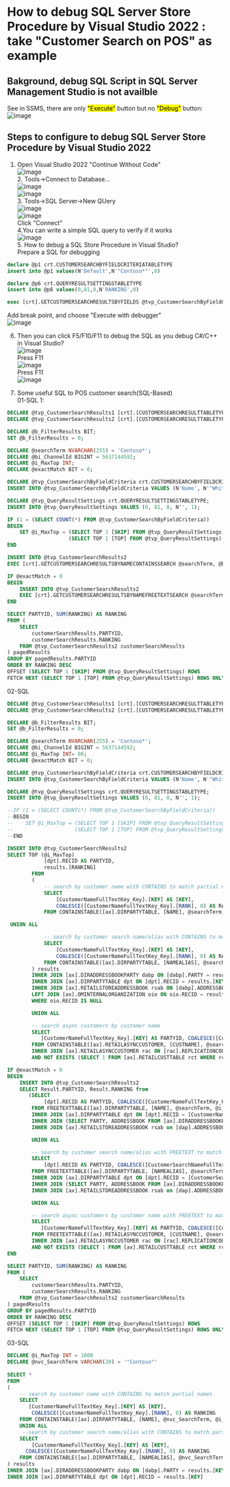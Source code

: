 # How to debug SQL Server Store Procedure by Visual Studio 2022 : take "Customer Search on POS" as example
## Bakground,  debug SQL Script in SQL Server Management Studio is not availble 
   See in SSMS, there are only <mark>"Execute"</mark> button but no <mark>"Debug"</mark> button:<br/>
   ![image](https://github.com/user-attachments/assets/a7d35d5a-057e-4b9b-843f-f02a476b3b9e)

## Steps to configure to debug SQL Server Store Procedure by Visual Studio 2022
   1. Open Visual Studio 2022 "Continue Without Code"<br/>
       ![image](https://github.com/user-attachments/assets/db474031-cd7f-42e5-bd56-b9659e6422b0)<br/>
    2. Tools->Connect to Database...<br/>
       ![image](https://github.com/user-attachments/assets/e2bcc613-38dd-46f0-bfb9-4db88a2101e6)<br/>
       ![image](https://github.com/user-attachments/assets/fa7d2c63-5fc1-4161-bf10-6b225c5e481e)<br/>
     3. Tools->SQL Server->New QUery<br/>
        ![image](https://github.com/user-attachments/assets/e98b4c56-e1c1-405e-8855-d3f6ffcfc8ec)<br/>
        ![image](https://github.com/user-attachments/assets/23013a64-4325-4074-bb66-03add99cceb7)<br/>
        Click "Connect"<br/>
      4.You can write a simple SQL query to verify if it works<br/>
         ![image](https://github.com/user-attachments/assets/3de1abac-3615-41af-a097-4fe18d9835db)<br/>
      5. How to debug a SQL Store Procedure in Visual Studio?<br/>
      Prepare a SQL for debugging<br/>
 ```sql
declare @p1 crt.CUSTOMERSEARCHBYFIELDCRITERIATABLETYPE
insert into @p1 values(N'Default',N'"Contoso*"',0)

declare @p6 crt.QUERYRESULTSETTINGSTABLETYPE
insert into @p6 values(0,81,0,N'RANKING',0)

exec [crt].GETCUSTOMERSEARCHRESULTSBYFIELDS @tvp_CustomerSearchByFieldCriteria=@p1,@bi_ChannelId=5637144592,@nvc_DataAreaId=N'usrt',@i_MaxTop=2147483647,@i_MinCharsForWildcardEmailSearch=7,@TVP_QUERYRESULTSETTINGS=@p6          

```

 Add break point, and choose "Execute with debugger"<br/>
 ![image](https://github.com/user-attachments/assets/9185934f-41d7-445a-83eb-7c6d07d36dac)<br/>

 6. Then you can click F5/F10/F11 to debug the SQL as you debug C#/C++ in Visual Studio?<br/>
    ![image](https://github.com/user-attachments/assets/ad22fc84-3b1a-4d84-a7cd-b000e9f81756)<br/>
     Press F11<br/>
     ![image](https://github.com/user-attachments/assets/cb777199-bd2e-4021-a365-697e9883c222)<br/>
    Press F11<br/>
    ![image](https://github.com/user-attachments/assets/3e0dd6bf-47fb-4bc0-9ec0-0e79a7a8257e)<br/>

7. Some useful SQL to POS customer search(SQL-Based)<br/>
01-SQL 1:<br/>
```sql
DECLARE @tvp_CustomerSearchResults1 [crt].[CUSTOMERSEARCHRESULTTABLETYPE];
DECLARE @tvp_CustomerSearchResults2 [crt].[CUSTOMERSEARCHRESULTTABLETYPE];

DECLARE @b_FilterResults BIT;
SET @b_FilterResults = 0;

DECLARE @searchTerm NVARCHAR(255) = 'Contoso*';
DECLARE @bi_ChannelId BIGINT = 5637144592;
DECLARE @i_MaxTop INT;
DECLARE @exactMatch BIT = 0;

DECLARE @tvp_CustomerSearchByFieldCriteria crt.CUSTOMERSEARCHBYFIELDCRITERIATABLETYPE;
INSERT INTO @tvp_CustomerSearchByFieldCriteria VALUES (N'Name', N'"Whitehead*"', 0);

DECLARE @tvp_QueryResultSettings crt.QUERYRESULTSETTINGSTABLETYPE;
INSERT INTO @tvp_QueryResultSettings VALUES (0, 81, 0, N'', 1);

IF (1 = (SELECT COUNT(*) FROM @tvp_CustomerSearchByFieldCriteria))
BEGIN
    SET @i_MaxTop = (SELECT TOP 1 [SKIP] FROM @tvp_QueryResultSettings) + 
                    (SELECT TOP 1 [TOP] FROM @tvp_QueryResultSettings); -- Top + Skip
END

INSERT INTO @tvp_CustomerSearchResults2
EXEC [crt].GETCUSTOMERSEARCHRESULTSBYNAMECONTAINSSEARCH @searchTerm, @bi_ChannelId, @tvp_CustomerSearchResults1, @b_FilterResults, @i_MaxTop;

IF @exactMatch = 0
BEGIN
    INSERT INTO @tvp_CustomerSearchResults2
    EXEC [crt].GETCUSTOMERSEARCHRESULTSBYNAMEFREETEXTSEARCH @searchTerm, @bi_ChannelId, @tvp_CustomerSearchResults1, @b_FilterResults, @i_MaxTop;
END

SELECT PARTYID, SUM(RANKING) AS RANKING 
FROM (
    SELECT
        customerSearchResults.PARTYID,
        customerSearchResults.RANKING
    FROM @tvp_CustomerSearchResults2 customerSearchResults
) pagedResults
GROUP BY pagedResults.PARTYID
ORDER BY RANKING DESC
OFFSET (SELECT TOP 1 [SKIP] FROM @tvp_QueryResultSettings) ROWS
FETCH NEXT (SELECT TOP 1 [TOP] FROM @tvp_QueryResultSettings) ROWS ONLY;
```

02-SQL
```sql
DECLARE @tvp_CustomerSearchResults1 [crt].[CUSTOMERSEARCHRESULTTABLETYPE];
DECLARE @tvp_CustomerSearchResults2 [crt].[CUSTOMERSEARCHRESULTTABLETYPE];

DECLARE @b_FilterResults BIT;
SET @b_FilterResults = 0;

DECLARE @searchTerm NVARCHAR(255) = 'Contoso*';
DECLARE @bi_ChannelId BIGINT = 5637144592;
DECLARE @i_MaxTop INT= 80;
DECLARE @exactMatch BIT = 0;

DECLARE @tvp_CustomerSearchByFieldCriteria crt.CUSTOMERSEARCHBYFIELDCRITERIATABLETYPE;
INSERT INTO @tvp_CustomerSearchByFieldCriteria VALUES (N'Name', N'"Whitehead*"', 0);

DECLARE @tvp_QueryResultSettings crt.QUERYRESULTSETTINGSTABLETYPE;
INSERT INTO @tvp_QueryResultSettings VALUES (0, 81, 0, N'', 1);

--IF (1 = (SELECT COUNT(*) FROM @tvp_CustomerSearchByFieldCriteria))
--BEGIN
--    SET @i_MaxTop = (SELECT TOP 1 [SKIP] FROM @tvp_QueryResultSettings) + 
--                    (SELECT TOP 1 [TOP] FROM @tvp_QueryResultSettings); -- Top + Skip
--END

INSERT INTO @tvp_CustomerSearchResults2
SELECT TOP (@i_MaxTop)
            [dpt].RECID AS PARTYID,
            results.[RANKING]
        FROM
        (
            -- search by customer name with CONTAINS to match partial names
            SELECT
                [CustomerNameFullTextKey_Key].[KEY] AS [KEY],
                COALESCE([CustomerNameFullTextKey_Key].[RANK], 0) AS RANKING
            FROM CONTAINSTABLE([ax].DIRPARTYTABLE, [NAME], @searchTerm, @i_MaxTop) CustomerNameFullTextKey_Key

 UNION ALL

            -- search by customer search name/alias with CONTAINS to match partial names
            SELECT
                [CustomerNameFullTextKey_Key].[KEY] AS [KEY],
                COALESCE([CustomerNameFullTextKey_Key].[RANK], 0) AS RANKING
            FROM CONTAINSTABLE([ax].DIRPARTYTABLE, [NAMEALIAS], @searchTerm, @i_MaxTop) CustomerNameFullTextKey_Key
        ) results
        INNER JOIN [ax].DIRADDRESSBOOKPARTY dabp ON [dabp].PARTY = results.[KEY]
        INNER JOIN [ax].DIRPARTYTABLE dpt ON [dpt].RECID = results.[KEY]
        INNER JOIN [ax].RETAILSTOREADDRESSBOOK rsab ON [dabp].ADDRESSBOOK = [rsab].ADDRESSBOOK AND [rsab].STORERECID = @bi_ChannelId AND [rsab].ADDRESSBOOKTYPE = 0  -- The customer address book type
        LEFT JOIN [ax].OMINTERNALORGANIZATION oio ON oio.RECID = results.[KEY]
        WHERE oio.RECID IS NULL

        UNION ALL

        -- search async customers by customer name
        SELECT
           [CustomerNameFullTextKey_Key].[KEY] AS PARTYID, COALESCE([CustomerNameFullTextKey_Key].[RANK], 0) AS RANKING
        FROM CONTAINSTABLE([ax].RETAILASYNCCUSTOMER, [CUSTNAME], @searchTerm, @i_MaxTop) CustomerNameFullTextKey_Key
        INNER JOIN [ax].RETAILASYNCCUSTOMER rac ON [rac].REPLICATIONCOUNTERFROMORIGIN = [CustomerNameFullTextKey_Key].[KEY]
        AND NOT EXISTS (SELECT 1 FROM [ax].RETAILCUSTTABLE rct WHERE rct.CUSTACCOUNTASYNC = rac.CUSTACCOUNTASYNC) AND rac.STORERECID = @bi_ChannelId

IF @exactMatch = 0
BEGIN
    INSERT INTO @tvp_CustomerSearchResults2
    SELECT Result.PARTYID, Result.RANKING from
       (SELECT
            [dpt].RECID AS PARTYID, COALESCE([CustomerNameFullTextKey_Key].[RANK], 0) AS RANKING
        FROM FREETEXTTABLE([ax].DIRPARTYTABLE, [NAME], @searchTerm, @i_MaxTop) CustomerNameFullTextKey_Key
        INNER JOIN [ax].DIRPARTYTABLE dpt ON [dpt].RECID = [CustomerNameFullTextKey_Key].[KEY]
        INNER JOIN (SELECT PARTY, ADDRESSBOOK FROM [ax].DIRADDRESSBOOKPARTY WHERE PARTY NOT IN (SELECT RECID FROM [ax].OMINTERNALORGANIZATION)) dap on [dpt].RECID = [dap].PARTY
        INNER JOIN [ax].RETAILSTOREADDRESSBOOK rsab on [dap].ADDRESSBOOK = [rsab].ADDRESSBOOK AND [rsab].STORERECID = @bi_ChannelId AND [rsab].ADDRESSBOOKTYPE = 0  -- The customer address book type

        UNION ALL

        -- search by customer search name/alias with FREETEXT to match inflections of names
        SELECT
            [dpt].RECID AS PARTYID, COALESCE([CustomerSearchNameFullTextKey_Key].[RANK], 0) AS RANKING
        FROM FREETEXTTABLE([ax].DIRPARTYTABLE, [NAMEALIAS], @searchTerm, @i_MaxTop) CustomerSearchNameFullTextKey_Key
        INNER JOIN [ax].DIRPARTYTABLE dpt ON [dpt].RECID = [CustomerSearchNameFullTextKey_Key].[KEY]
        INNER JOIN (SELECT PARTY, ADDRESSBOOK FROM [ax].DIRADDRESSBOOKPARTY WHERE PARTY NOT IN (SELECT RECID FROM [ax].OMINTERNALORGANIZATION)) dap on [dpt].RECID = [dap].PARTY
        INNER JOIN [ax].RETAILSTOREADDRESSBOOK rsab on [dap].ADDRESSBOOK = [rsab].ADDRESSBOOK AND [rsab].STORERECID = @bi_ChannelId AND [rsab].ADDRESSBOOKTYPE = 0  -- The customer address book type

        UNION ALL

        -- search async customers by customer name with FREETEXT to match inflections of names
        SELECT
           [CustomerNameFullTextKey_Key].[KEY] AS PARTYID, COALESCE([CustomerNameFullTextKey_Key].[RANK], 0) AS RANKING
        FROM FREETEXTTABLE([ax].RETAILASYNCCUSTOMER, [CUSTNAME], @searchTerm, @i_MaxTop) CustomerNameFullTextKey_Key
        INNER JOIN [ax].RETAILASYNCCUSTOMER rac ON [rac].REPLICATIONCOUNTERFROMORIGIN = [CustomerNameFullTextKey_Key].[KEY]
        AND NOT EXISTS (SELECT 1 FROM [ax].RETAILCUSTTABLE rct WHERE rct.CUSTACCOUNTASYNC = rac.CUSTACCOUNTASYNC) AND rac.STORERECID = @bi_ChannelId) as Result
END

SELECT PARTYID, SUM(RANKING) AS RANKING 
FROM (
    SELECT
        customerSearchResults.PARTYID,
        customerSearchResults.RANKING
    FROM @tvp_CustomerSearchResults2 customerSearchResults
) pagedResults
GROUP BY pagedResults.PARTYID
ORDER BY RANKING DESC
OFFSET (SELECT TOP 1 [SKIP] FROM @tvp_QueryResultSettings) ROWS
FETCH NEXT (SELECT TOP 1 [TOP] FROM @tvp_QueryResultSettings) ROWS ONLY;
```
03-SQL <br/>
```sql
DECLARE @i_MaxTop INT = 1000
DECLARE @nvc_SearchTerm VARCHAR(20) = '"Contoso"'
 
SELECT *
FROM
(
    -- search by customer name with CONTAINS to match partial names
    SELECT
       [CustomerNameFullTextKey_Key].[KEY] AS [KEY],
        COALESCE([CustomerNameFullTextKey_Key].[RANK], 0) AS RANKING
    FROM CONTAINSTABLE([ax].DIRPARTYTABLE, [NAME], @nvc_SearchTerm, @i_MaxTop) CustomerNameFullTextKey_Key
    UNION ALL
     --search by customer search name/alias with CONTAINS to match partial names
    SELECT
        [CustomerNameFullTextKey_Key].[KEY] AS [KEY],
      COALESCE([CustomerNameFullTextKey_Key].[RANK], 0) AS RANKING
    FROM CONTAINSTABLE([ax].DIRPARTYTABLE, [NAMEALIAS], @nvc_SearchTerm, @i_MaxTop) CustomerNameFullTextKey_Key
) results
INNER JOIN [ax].DIRADDRESSBOOKPARTY dabp ON [dabp].PARTY = results.[KEY]
INNER JOIN [ax].DIRPARTYTABLE dpt ON [dpt].RECID = results.[KEY]
```
